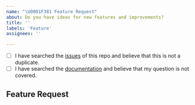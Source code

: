 ```yaml
---
name: "\U0001F381 Feature Request"
about: Do you have ideas for new features and improvements?
title: ''
labels: 'Feature'
assignees: ''

---
```


<!--
  Hi there! Thank you for wanting to make Poetry better.

  Before you submit this; let's make sure of a few things.
  Please make sure the following boxes are ticked if they are correct.
  If not, please try and fulfill these first.
-->

<!-- Checked checkbox should look like this: [x] -->
- [ ] I have searched the [issues](https://github.com/python-poetry/poetry/issues) of this repo and believe that this is not a duplicate.
- [ ] I have searched the [documentation](https://python-poetry.org/docs/) and believe that my question is not covered.

## Feature Request
<!-- Now feel free to write your idea for improvement. Thanks again 🙌 ❤️ -->

